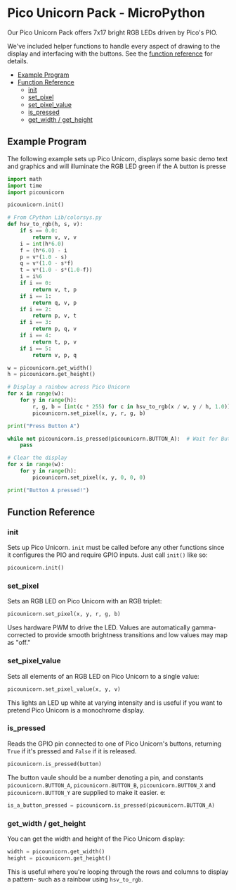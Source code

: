 # Pico Unicorn Pack - MicroPython <!-- omit in toc -->

Our Pico Unicorn Pack offers 7x17 bright RGB LEDs driven by Pico's PIO.

We've included helper functions to handle every aspect of drawing to the display and interfacing with the buttons. See the [function reference](#function-reference) for details.

- [Example Program](#example-program)
- [Function Reference](#function-reference)
  - [init](#init)
  - [set_pixel](#set_pixel)
  - [set_pixel_value](#set_pixel_value)
  - [is_pressed](#is_pressed)
  - [get_width / get_height](#get_width--get_height)

## Example Program

The following example sets up Pico Unicorn, displays some basic demo text and graphics and will illuminate the RGB LED green if the A button is presse

```python
import math
import time
import picounicorn

picounicorn.init()

# From CPython Lib/colorsys.py
def hsv_to_rgb(h, s, v):
    if s == 0.0:
        return v, v, v
    i = int(h*6.0)
    f = (h*6.0) - i
    p = v*(1.0 - s)
    q = v*(1.0 - s*f)
    t = v*(1.0 - s*(1.0-f))
    i = i%6
    if i == 0:
        return v, t, p
    if i == 1:
        return q, v, p
    if i == 2:
        return p, v, t
    if i == 3:
        return p, q, v
    if i == 4:
        return t, p, v
    if i == 5:
        return v, p, q

w = picounicorn.get_width()
h = picounicorn.get_height()

# Display a rainbow across Pico Unicorn
for x in range(w):
    for y in range(h):
        r, g, b = [int(c * 255) for c in hsv_to_rgb(x / w, y / h, 1.0)]
        picounicorn.set_pixel(x, y, r, g, b)

print("Press Button A")

while not picounicorn.is_pressed(picounicorn.BUTTON_A):  # Wait for Button A to be pressed
    pass

# Clear the display
for x in range(w):
    for y in range(h):
        picounicorn.set_pixel(x, y, 0, 0, 0)

print("Button A pressed!")
```

## Function Reference

### init

Sets up Pico Unicorn. `init` must be called before any other functions since it configures the PIO and require GPIO inputs. Just call `init()` like so: 

```python
picounicorn.init()
```

### set_pixel

Sets an RGB LED on Pico Unicorn with an RGB triplet:

```python
picounicorn.set_pixel(x, y, r, g, b)
```

Uses hardware PWM to drive the LED. Values are automatically gamma-corrected to provide smooth brightness transitions and low values may map as "off."

### set_pixel_value

Sets all elements of an RGB LED on Pico Unicorn to a single value:

```python
picounicorn.set_pixel_value(x, y, v)
```

This lights an LED up white at varying intensity and is useful if you want to pretend Pico Unicorn is a monochrome display.

### is_pressed

Reads the GPIO pin connected to one of Pico Unicorn's buttons, returning `True` if it's pressed and `False` if it is released.

```python
picounicorn.is_pressed(button)
```

The button vaule should be a number denoting a pin, and constants `picounicorn.BUTTON_A`, `picounicorn.BUTTON_B`, `picounicorn.BUTTON_X` and `picounicorn.BUTTON_Y` are supplied to make it easier. e:

```python
is_a_button_pressed = picounicorn.is_pressed(picounicorn.BUTTON_A)
```

### get_width / get_height

You can get the width and height of the Pico Unicorn display:

```python
width = picounicorn.get_width()
height = picounicorn.get_height()
```

This is useful where you're looping through the rows and columns to display a pattern- such as a rainbow using `hsv_to_rgb`.